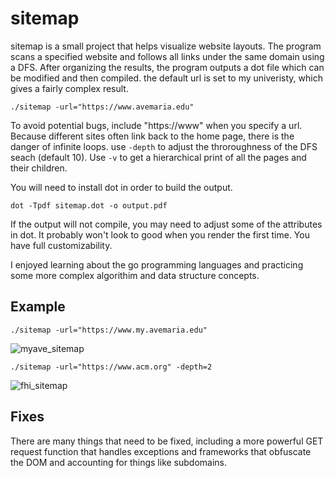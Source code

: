# sitemap
sitemap is a small project that helps visualize website layouts.
The program scans a specified website and follows all links under the same domain using a DFS. 
After organizing the results, the program outputs a dot file which can be modified and then compiled.
the default url is set to my univeristy, which gives a fairly complex result.

```
./sitemap -url="https://www.avemaria.edu"
```

To avoid potential bugs, include "https://www" when you specify a url.
Because different sites often link back to the home page, there is the danger of infinite loops. use `-depth` to adjust the throroughness of the DFS seach (default 10).
Use `-v` to get a hierarchical print of all the pages and their children.


You will need to install dot in order to build the output.

```
dot -Tpdf sitemap.dot -o output.pdf
```

If the output will not compile, you may need to adjust some of the attributes in dot. It probably won't look to good when you render the first time.
You have full customizability.

I enjoyed learning about the go programming languages and practicing some more complex algorithim and data structure concepts.

## Example

```./sitemap -url="https://www.my.avemaria.edu"```

![myave_sitemap](example/myave.svg)

```./sitemap -url="https://www.acm.org" -depth=2```

![fhi_sitemap](example/acm.png)

## Fixes

There are many things that need to be fixed, including a more powerful GET request function that handles exceptions and frameworks that obfuscate the DOM and accounting for things like subdomains.
